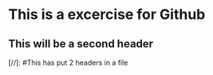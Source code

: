 # This is a excercise for Github

## This will be a second header



[//]: #This has put 2 headers in a file

